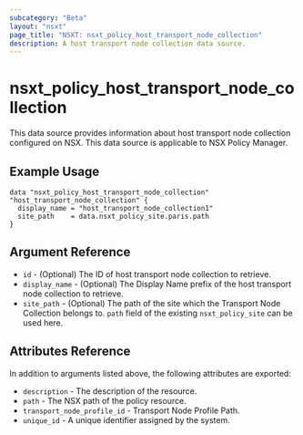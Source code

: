 ```yaml
---
subcategory: "Beta"
layout: "nsxt"
page_title: "NSXT: nsxt_policy_host_transport_node_collection"
description: A host transport node collection data source.
---
```


# nsxt_policy_host_transport_node_collection

This data source provides information about host transport node collection configured on NSX.
This data source is applicable to NSX Policy Manager.

## Example Usage

```hcl
data "nsxt_policy_host_transport_node_collection" "host_transport_node_collection" {
  display_name = "host_transport_node_collection1"
  site_path    = data.nsxt_policy_site.paris.path
}
```

## Argument Reference

* `id` - (Optional) The ID of host transport node collection to retrieve.
* `display_name` - (Optional) The Display Name prefix of the host transport node collection to retrieve.
* `site_path` - (Optional) The path of the site which the Transport Node Collection belongs to. `path` field of the existing `nsxt_policy_site` can be used here.

## Attributes Reference

In addition to arguments listed above, the following attributes are exported:

* `description` - The description of the resource.
* `path` - The NSX path of the policy resource.
* `transport_node_profile_id` - Transport Node Profile Path.
* `unique_id` - A unique identifier assigned by the system.

